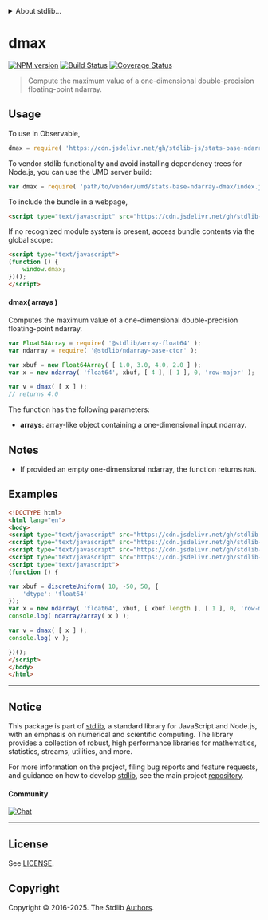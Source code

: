 <!--

@license Apache-2.0

Copyright (c) 2025 The Stdlib Authors.

Licensed under the Apache License, Version 2.0 (the "License");
you may not use this file except in compliance with the License.
You may obtain a copy of the License at

   http://www.apache.org/licenses/LICENSE-2.0

Unless required by applicable law or agreed to in writing, software
distributed under the License is distributed on an "AS IS" BASIS,
WITHOUT WARRANTIES OR CONDITIONS OF ANY KIND, either express or implied.
See the License for the specific language governing permissions and
limitations under the License.

-->


<details>
  <summary>
    About stdlib...
  </summary>
  <p>We believe in a future in which the web is a preferred environment for numerical computation. To help realize this future, we've built stdlib. stdlib is a standard library, with an emphasis on numerical and scientific computation, written in JavaScript (and C) for execution in browsers and in Node.js.</p>
  <p>The library is fully decomposable, being architected in such a way that you can swap out and mix and match APIs and functionality to cater to your exact preferences and use cases.</p>
  <p>When you use stdlib, you can be absolutely certain that you are using the most thorough, rigorous, well-written, studied, documented, tested, measured, and high-quality code out there.</p>
  <p>To join us in bringing numerical computing to the web, get started by checking us out on <a href="https://github.com/stdlib-js/stdlib">GitHub</a>, and please consider <a href="https://opencollective.com/stdlib">financially supporting stdlib</a>. We greatly appreciate your continued support!</p>
</details>

# dmax

[![NPM version][npm-image]][npm-url] [![Build Status][test-image]][test-url] [![Coverage Status][coverage-image]][coverage-url] <!-- [![dependencies][dependencies-image]][dependencies-url] -->

> Compute the maximum value of a one-dimensional double-precision floating-point ndarray.

<section class="intro">

</section>

<!-- /.intro -->



<section class="usage">

## Usage

To use in Observable,

```javascript
dmax = require( 'https://cdn.jsdelivr.net/gh/stdlib-js/stats-base-ndarray-dmax@umd/browser.js' )
```

To vendor stdlib functionality and avoid installing dependency trees for Node.js, you can use the UMD server build:

```javascript
var dmax = require( 'path/to/vendor/umd/stats-base-ndarray-dmax/index.js' )
```

To include the bundle in a webpage,

```html
<script type="text/javascript" src="https://cdn.jsdelivr.net/gh/stdlib-js/stats-base-ndarray-dmax@umd/browser.js"></script>
```

If no recognized module system is present, access bundle contents via the global scope:

```html
<script type="text/javascript">
(function () {
    window.dmax;
})();
</script>
```

#### dmax( arrays )

Computes the maximum value of a one-dimensional double-precision floating-point ndarray.

```javascript
var Float64Array = require( '@stdlib/array-float64' );
var ndarray = require( '@stdlib/ndarray-base-ctor' );

var xbuf = new Float64Array( [ 1.0, 3.0, 4.0, 2.0 ] );
var x = new ndarray( 'float64', xbuf, [ 4 ], [ 1 ], 0, 'row-major' );

var v = dmax( [ x ] );
// returns 4.0
```

The function has the following parameters:

-   **arrays**: array-like object containing a one-dimensional input ndarray.

</section>

<!-- /.usage -->

<section class="notes">

## Notes

-   If provided an empty one-dimensional ndarray, the function returns `NaN`.

</section>

<!-- /.notes -->

<section class="examples">

## Examples

<!-- eslint no-undef: "error" -->

```html
<!DOCTYPE html>
<html lang="en">
<body>
<script type="text/javascript" src="https://cdn.jsdelivr.net/gh/stdlib-js/random-array-discrete-uniform@umd/browser.js"></script>
<script type="text/javascript" src="https://cdn.jsdelivr.net/gh/stdlib-js/ndarray-base-ctor@umd/browser.js"></script>
<script type="text/javascript" src="https://cdn.jsdelivr.net/gh/stdlib-js/ndarray-to-array@umd/browser.js"></script>
<script type="text/javascript" src="https://cdn.jsdelivr.net/gh/stdlib-js/stats-base-ndarray-dmax@umd/browser.js"></script>
<script type="text/javascript">
(function () {

var xbuf = discreteUniform( 10, -50, 50, {
    'dtype': 'float64'
});
var x = new ndarray( 'float64', xbuf, [ xbuf.length ], [ 1 ], 0, 'row-major' );
console.log( ndarray2array( x ) );

var v = dmax( [ x ] );
console.log( v );

})();
</script>
</body>
</html>
```

</section>

<!-- /.examples -->

<!-- Section for related `stdlib` packages. Do not manually edit this section, as it is automatically populated. -->

<section class="related">

</section>

<!-- /.related -->

<!-- Section for all links. Make sure to keep an empty line after the `section` element and another before the `/section` close. -->


<section class="main-repo" >

* * *

## Notice

This package is part of [stdlib][stdlib], a standard library for JavaScript and Node.js, with an emphasis on numerical and scientific computing. The library provides a collection of robust, high performance libraries for mathematics, statistics, streams, utilities, and more.

For more information on the project, filing bug reports and feature requests, and guidance on how to develop [stdlib][stdlib], see the main project [repository][stdlib].

#### Community

[![Chat][chat-image]][chat-url]

---

## License

See [LICENSE][stdlib-license].


## Copyright

Copyright &copy; 2016-2025. The Stdlib [Authors][stdlib-authors].

</section>

<!-- /.stdlib -->

<!-- Section for all links. Make sure to keep an empty line after the `section` element and another before the `/section` close. -->

<section class="links">

[npm-image]: http://img.shields.io/npm/v/@stdlib/stats-base-ndarray-dmax.svg
[npm-url]: https://npmjs.org/package/@stdlib/stats-base-ndarray-dmax

[test-image]: https://github.com/stdlib-js/stats-base-ndarray-dmax/actions/workflows/test.yml/badge.svg?branch=main
[test-url]: https://github.com/stdlib-js/stats-base-ndarray-dmax/actions/workflows/test.yml?query=branch:main

[coverage-image]: https://img.shields.io/codecov/c/github/stdlib-js/stats-base-ndarray-dmax/main.svg
[coverage-url]: https://codecov.io/github/stdlib-js/stats-base-ndarray-dmax?branch=main

<!--

[dependencies-image]: https://img.shields.io/david/stdlib-js/stats-base-ndarray-dmax.svg
[dependencies-url]: https://david-dm.org/stdlib-js/stats-base-ndarray-dmax/main

-->

[chat-image]: https://img.shields.io/gitter/room/stdlib-js/stdlib.svg
[chat-url]: https://app.gitter.im/#/room/#stdlib-js_stdlib:gitter.im

[stdlib]: https://github.com/stdlib-js/stdlib

[stdlib-authors]: https://github.com/stdlib-js/stdlib/graphs/contributors

[umd]: https://github.com/umdjs/umd
[es-module]: https://developer.mozilla.org/en-US/docs/Web/JavaScript/Guide/Modules

[deno-url]: https://github.com/stdlib-js/stats-base-ndarray-dmax/tree/deno
[deno-readme]: https://github.com/stdlib-js/stats-base-ndarray-dmax/blob/deno/README.md
[umd-url]: https://github.com/stdlib-js/stats-base-ndarray-dmax/tree/umd
[umd-readme]: https://github.com/stdlib-js/stats-base-ndarray-dmax/blob/umd/README.md
[esm-url]: https://github.com/stdlib-js/stats-base-ndarray-dmax/tree/esm
[esm-readme]: https://github.com/stdlib-js/stats-base-ndarray-dmax/blob/esm/README.md
[branches-url]: https://github.com/stdlib-js/stats-base-ndarray-dmax/blob/main/branches.md

[stdlib-license]: https://raw.githubusercontent.com/stdlib-js/stats-base-ndarray-dmax/main/LICENSE

</section>

<!-- /.links -->
